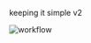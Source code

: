 keeping it simple v2

![workflow](https://github.com/zarki8/SEM8/actions/workflows/main.yml/badge.svg)